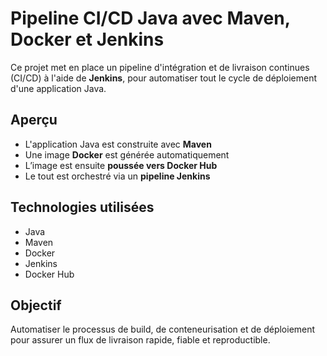 # Pipeline CI/CD Java avec Maven, Docker et Jenkins

Ce projet met en place un pipeline d'intégration et de livraison continues (CI/CD) à l'aide de **Jenkins**, pour automatiser tout le cycle de déploiement d'une application Java.

## Aperçu

- L'application Java est construite avec **Maven**
- Une image **Docker** est générée automatiquement
- L’image est ensuite **poussée vers Docker Hub**
- Le tout est orchestré via un **pipeline Jenkins**

## Technologies utilisées

- Java  
- Maven  
- Docker  
- Jenkins  
- Docker Hub

## Objectif

Automatiser le processus de build, de conteneurisation et de déploiement pour assurer un flux de livraison rapide, fiable et reproductible.
